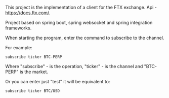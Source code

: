 This project is the implementation of a client for the FTX exchange. Api - https://docs.ftx.com/.

Project based on spring boot, spring websocket and spring integration frameworks.

When starting the program, enter the command to subscribe to the channel. 

For example:

	subscribe ticker BTC-PERP

Where "subscribe" - is the operation, "ticker" - is the channel and "BTC-PERP" is the market.

Or you can enter just "test" it will be equivalent to: 

	subscribe ticker BTC/USD
